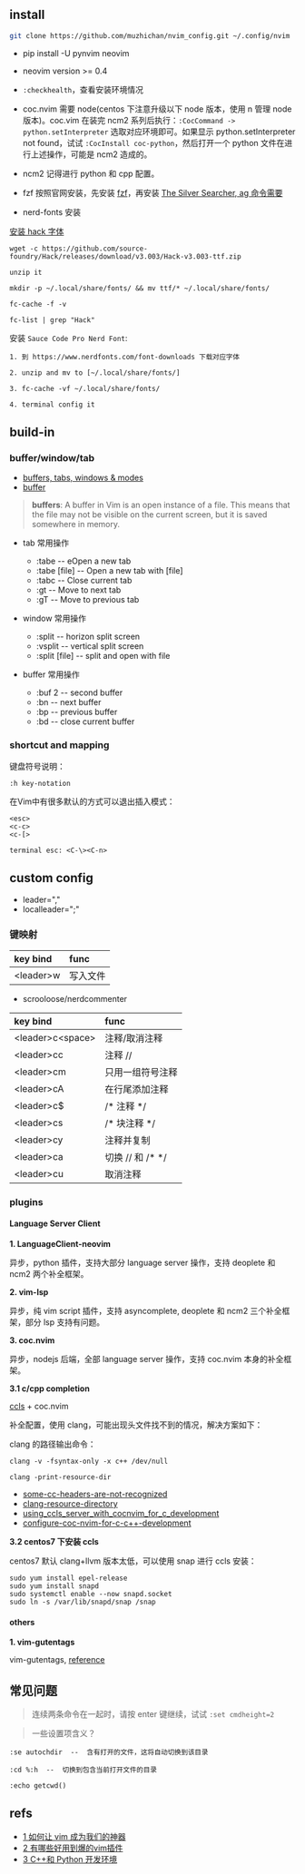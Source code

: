 ## install

```bash
git clone https://github.com/muzhichan/nvim_config.git ~/.config/nvim
```

* pip install -U pynvim neovim

* neovim version >= 0.4

* `:checkhealth`，查看安装环境情况

* coc.nvim 需要 node(centos 下注意升级以下 node 版本，使用 n 管理 node 版本)。coc.vim 在装完 ncm2 系列后执行：`:CocCommand -> python.setInterpreter` 选取对应环境即可。如果显示 python.setInterpreter not found，试试 `:CocInstall coc-python`，然后打开一个 python 文件在进行上述操作，可能是 ncm2 造成的。

* ncm2 记得进行 python 和 cpp 配置。

* fzf 按照官网安装，先安装 [fzf](https://github.com/junegunn/fzf)，再安装 [The Silver Searcher, ag 命令需要](https://github.com/ggreer/the_silver_searcher)

* nerd-fonts 安装

[安装 hack 字体](https://github.com/ryanoasis/nerd-fonts/tree/master/patched-fonts/Hack)
```
wget -c https://github.com/source-foundry/Hack/releases/download/v3.003/Hack-v3.003-ttf.zip

unzip it

mkdir -p ~/.local/share/fonts/ && mv ttf/* ~/.local/share/fonts/

fc-cache -f -v

fc-list | grep "Hack"
```

安装 `Sauce Code Pro Nerd Font`:
```
1. 到 https://www.nerdfonts.com/font-downloads 下载对应字体

2. unzip and mv to [~/.local/share/fonts/]

3. fc-cache -vf ~/.local/share/fonts/

4. terminal config it
```

## build-in

### buffer/window/tab

* [buffers, tabs, windows & modes](http://springest.io/vim-buffers-tabs-windows-and-modes)
* [buffer](https://harttle.land/2015/11/17/vim-buffer.html)

> **buffers**: A buffer in Vim is an open instance of a file. This means that the file may not be visible on the current screen, but it is saved somewhere in memory.

* tab 常用操作
  * :tabe -- eOpen a new tab
  * :tabe [file] -- Open a new tab with [file]
  * :tabc -- Close current tab
  * :gt -- Move to next tab
  * :gT -- Move to previous tab

* window 常用操作
  * :split -- horizon split screen
  * :vsplit -- vertical split screen
  * :split [file] -- split and open with file

* buffer 常用操作
  * :buf 2 -- second buffer
  * :bn -- next buffer
  * :bp -- previous buffer
  * :bd -- close current buffer

### shortcut and mapping

键盘符号说明：

```
:h key-notation
```

在Vim中有很多默认的方式可以退出插入模式：

```
<esc>
<c-c>
<c-[>

terminal esc: <C-\><C-n>
```

## custom config

* leader=","
* localleader=";"

### 键映射

|key bind|func|
|:------------|:-------------|
|\<leader>w    |写入文件       |

* scrooloose/nerdcommenter

|key bind|func|
|:------------|:-------------|
|\<leader>c\<space>|注释/取消注释|
|\<leader>cc       |注释 //       |
|\<leader>cm       |只用一组符号注释|
|\<leader>cA       |在行尾添加注释|
|\<leader>c$       |/* 注释 */   |
|\<leader>cs       |/* 块注释 */|
|\<leader>cy       |注释并复制   |
|\<leader>ca       |切换 // 和 /* */|
|\<leader>cu       |取消注释     |

### plugins

#### Language Server Client

**1. LanguageClient-neovim**

异步，python 插件，支持大部分 language server 操作，支持 deoplete 和 ncm2 两个补全框架。

**2. vim-lsp**

异步，纯 vim script 插件，支持 asyncomplete, deoplete 和 ncm2 三个补全框架，部分 lsp 支持有问题。

**3. coc.nvim**

异步，nodejs 后端，全部 language server 操作，支持 coc.nvim 本身的补全框架。

**3.1 c/cpp completion**

[ccls](https://github.com/MaskRay/ccls) + coc.nvim

补全配置，使用 clang，可能出现头文件找不到的情况，解决方案如下：

clang 的路径输出命令：
```
clang -v -fsyntax-only -x c++ /dev/null

clang -print-resource-dir
```

* [some-cc-headers-are-not-recognized](https://github.com/MaskRay/ccls/wiki/FAQ#some-cc-headers-are-not-recognized)
* [clang-resource-directory](https://github.com/MaskRay/ccls/wiki/Install#clang-resource-directory)
* [using_ccls_server_with_cocnvim_for_c_development](https://www.reddit.com/r/neovim/comments/e6uhhf/using_ccls_server_with_cocnvim_for_c_development/)
* [configure-coc-nvim-for-c-c++-development](https://ianding.io/2019/07/29/configure-coc-nvim-for-c-c++-development/)

**3.2 centos7 下安装 ccls**

centos7 默认 clang+llvm 版本太低，可以使用 snap 进行 ccls 安装：
```
sudo yum install epel-release
sudo yum install snapd
sudo systemctl enable --now snapd.socket
sudo ln -s /var/lib/snapd/snap /snap
```

#### others

**1. vim-gutentags**

vim-gutentags, [reference](https://zhuanlan.zhihu.com/p/43671939)


## 常见问题

> 连续两条命令在一起时，请按 enter 键继续，试试 `:set cmdheight=2`


> 一些设置项含义？


```
:se autochdir  --  含有打开的文件，这将自动切换到该目录

:cd %:h  --  切换到包含当前打开文件的目录

:echo getcwd()
```

## refs

* [1 如何让 vim 成为我们的神器](https://zhuanlan.zhihu.com/p/29936003)
* [2 有哪些好用到爆的vim插件](https://www.zhihu.com/question/23590572/answer/546352496)
* [3 C++和 Python 开发环境](https://juejin.im/post/5cdc396af265da03576ee968)

